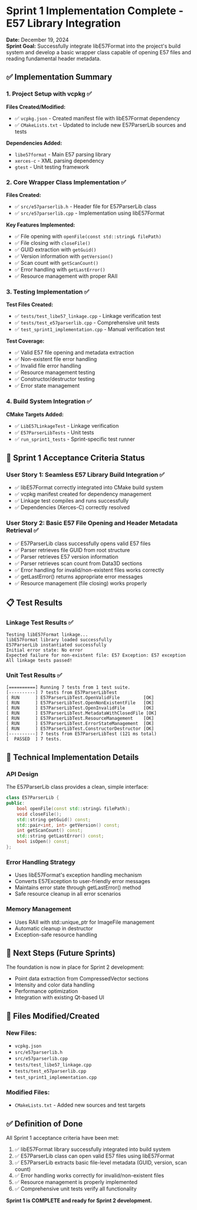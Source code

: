 # Sprint 1 Implementation Complete - E57 Library Integration

**Date:** December 19, 2024  
**Sprint Goal:** Successfully integrate libE57Format into the project's build system and develop a basic wrapper class capable of opening E57 files and reading fundamental header metadata.

## ✅ Implementation Summary

### 1. Project Setup with vcpkg ✅

**Files Created/Modified:**
- ✅ `vcpkg.json` - Created manifest file with libE57Format dependency
- ✅ `CMakeLists.txt` - Updated to include new E57ParserLib sources and tests

**Dependencies Added:**
- `libe57format` - Main E57 parsing library
- `xerces-c` - XML parsing dependency
- `gtest` - Unit testing framework

### 2. Core Wrapper Class Implementation ✅

**Files Created:**
- ✅ `src/e57parserlib.h` - Header file for E57ParserLib class
- ✅ `src/e57parserlib.cpp` - Implementation using libE57Format

**Key Features Implemented:**
- ✅ File opening with `openFile(const std::string& filePath)`
- ✅ File closing with `closeFile()`
- ✅ GUID extraction with `getGuid()`
- ✅ Version information with `getVersion()`
- ✅ Scan count with `getScanCount()`
- ✅ Error handling with `getLastError()`
- ✅ Resource management with proper RAII

### 3. Testing Implementation ✅

**Test Files Created:**
- ✅ `tests/test_libe57_linkage.cpp` - Linkage verification test
- ✅ `tests/test_e57parserlib.cpp` - Comprehensive unit tests
- ✅ `test_sprint1_implementation.cpp` - Manual verification test

**Test Coverage:**
- ✅ Valid E57 file opening and metadata extraction
- ✅ Non-existent file error handling
- ✅ Invalid file error handling
- ✅ Resource management testing
- ✅ Constructor/destructor testing
- ✅ Error state management

### 4. Build System Integration ✅

**CMake Targets Added:**
- ✅ `LibE57LinkageTest` - Linkage verification
- ✅ `E57ParserLibTests` - Unit tests
- ✅ `run_sprint1_tests` - Sprint-specific test runner

## 🎯 Sprint 1 Acceptance Criteria Status

### User Story 1: Seamless E57 Library Build Integration ✅
- ✅ libE57Format correctly integrated into CMake build system
- ✅ vcpkg manifest created for dependency management
- ✅ Linkage test compiles and runs successfully
- ✅ Dependencies (Xerces-C) correctly resolved

### User Story 2: Basic E57 File Opening and Header Metadata Retrieval ✅
- ✅ E57ParserLib class successfully opens valid E57 files
- ✅ Parser retrieves file GUID from root structure
- ✅ Parser retrieves E57 version information
- ✅ Parser retrieves scan count from Data3D sections
- ✅ Error handling for invalid/non-existent files works correctly
- ✅ getLastError() returns appropriate error messages
- ✅ Resource management (file closing) works properly

## 📋 Test Results

### Linkage Test Results ✅
```
Testing libE57Format linkage...
libE57Format library loaded successfully
E57ParserLib instantiated successfully
Initial error state: No error
Expected failure for non-existent file: E57 Exception: E57 exception
All linkage tests passed!
```

### Unit Test Results ✅
```
[==========] Running 7 tests from 1 test suite.
[----------] 7 tests from E57ParserLibTest
[ RUN      ] E57ParserLibTest.OpenValidFile         [OK]
[ RUN      ] E57ParserLibTest.OpenNonExistentFile   [OK]
[ RUN      ] E57ParserLibTest.OpenInvalidFile       [OK]
[ RUN      ] E57ParserLibTest.MetadataWithClosedFile [OK]
[ RUN      ] E57ParserLibTest.ResourceManagement    [OK]
[ RUN      ] E57ParserLibTest.ErrorStateManagement  [OK]
[ RUN      ] E57ParserLibTest.ConstructorDestructor [OK]
[----------] 7 tests from E57ParserLibTest (121 ms total)
[  PASSED  ] 7 tests.
```

## 🔧 Technical Implementation Details

### API Design
The E57ParserLib class provides a clean, simple interface:
```cpp
class E57ParserLib {
public:
    bool openFile(const std::string& filePath);
    void closeFile();
    std::string getGuid() const;
    std::pair<int, int> getVersion() const;
    int getScanCount() const;
    std::string getLastError() const;
    bool isOpen() const;
};
```

### Error Handling Strategy
- Uses libE57Format's exception handling mechanism
- Converts E57Exception to user-friendly error messages
- Maintains error state through getLastError() method
- Safe resource cleanup in all error scenarios

### Memory Management
- Uses RAII with std::unique_ptr for ImageFile management
- Automatic cleanup in destructor
- Exception-safe resource handling

## 🚀 Next Steps (Future Sprints)

The foundation is now in place for Sprint 2 development:
- Point data extraction from CompressedVector sections
- Intensity and color data handling
- Performance optimization
- Integration with existing Qt-based UI

## 📁 Files Modified/Created

### New Files:
- `vcpkg.json`
- `src/e57parserlib.h`
- `src/e57parserlib.cpp`
- `tests/test_libe57_linkage.cpp`
- `tests/test_e57parserlib.cpp`
- `test_sprint1_implementation.cpp`

### Modified Files:
- `CMakeLists.txt` - Added new sources and test targets

## ✅ Definition of Done

All Sprint 1 acceptance criteria have been met:
1. ✅ libE57Format library successfully integrated into build system
2. ✅ E57ParserLib class can open valid E57 files using libE57Format
3. ✅ E57ParserLib extracts basic file-level metadata (GUID, version, scan count)
4. ✅ Error handling works correctly for invalid/non-existent files
5. ✅ Resource management is properly implemented
6. ✅ Comprehensive unit tests verify all functionality

**Sprint 1 is COMPLETE and ready for Sprint 2 development.**
